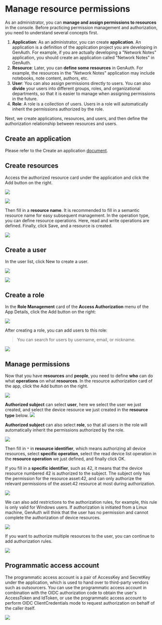 # Manage resource permissions

<LastUpdated/>

As an administrator, you can **manage and assign permissions to resources** in the console. Before practicing permission management and authorization, you need to understand several concepts first.

1. **Application**: As an administrator, you can create **application**. An application is a definition of the application project you are developing in GenAuth. For example, if you are actually developing a "Network Notes" application, you should create an application called "Network Notes" in GenAuth.
2. **Resource**: Later, you can **define some resources** in GenAuth. For example, the resources in the "Network Notes" application may include notebooks, note content, authors, etc.
3. **User**: You can also assign permissions directly to users. You can also **divide** your users into different groups, roles, and organizational departments, so that it is easier to manage when assigning permissions in the future.
4. **Role**: A role is a collection of users. Users in a role will automatically inherit the permissions authorized by the role.

Next, we create applications, resources, and users, and then define the authorization relationship between resources and users.

## Create an application

Please refer to the Create an application [document](/guides/app-new/create-app/create-app.md).

## Create resources

Access the authorized resource card under the application and click the Add button on the right.

![](./images/create-resource-1.png)

![](./images/create-resource-2.png)

Then fill in a **resource name**. It is recommended to fill in a semantic resource name for easy subsequent management. In the operation type, you can define resource operations. Here, read and write operations are defined. Finally, click Save, and a resource is created.

![](./images/create-resource-3.png)

## Create a user

In the user list, click New to create a user.

![](./images/create-user-1.png)

![](./images/create-user-2.png)

## Create a role

In the **Role Management** card of the **Access Authorization** menu of the App Details, click the Add button on the right:

![](./images/add-role-1.png)

After creating a role, you can add users to this role:

> You can search for users by username, email, or nickname.

![](./images/add-role-2.png)

## Manage permissions

Now that you have **resources** and **people**, you need to define **who** can do what **operations** on what **resources**.
In the resource authorization card of the app, click the Add button on the right.

![](./images/acl-0.png)

**Authorized subject** can select **user**, here we select the user we just created, and select the device resource we just created in the **resource type** below.
![](./images/acl-1.png)

**Authorized subject** can also select **role**, so that all users in the role will automatically inherit the permissions authorized by the role.

![](./images/acl-2.png)

Then fill in `*` in **resource identifier**, which means authorizing all device resources, select **specific operation**, select the read device list operation in the **resource operation** we just defined, and finally click OK.

If you fill in a **specific identifier**, such as 42, it means that the device resource numbered 42 is authorized to the subject. The subject only has the permission for the resource asset:42, and can only authorize the relevant permissions of the asset:42 resource at most during authorization.

![](./images/acl-3.png)

We can also add restrictions to the authorization rules, for example, this rule is only valid for Windows users. If authorization is initiated from a Linux machine, GenAuth will think that the user has no permission and cannot complete the authorization of device resources.

![](./images/acl-4.png)

If you want to authorize multiple resources to the user, you can continue to add authorization rules.

![](./images/acl-5.png)

## Programmatic access account

The programmatic access account is a pair of AccessKey and SecretKey under the application, which is used to hand over to third-party vendors such as outsourcers. You can use the programmatic access account in combination with the OIDC authorization code to obtain the user's AccessToken and IdToken, or use the programmatic access account to perform OIDC ClientCredentials mode to request authorization on behalf of the caller itself.

![](./images/program-account.png)
